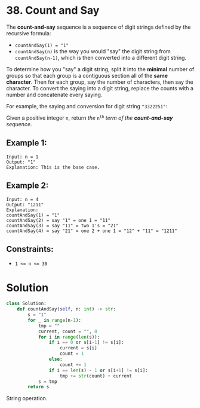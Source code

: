 # 38. Count and Say

The **count-and-say** sequence is a sequence of digit strings defined by the recursive formula:

- `countAndSay(1) = "1"`
- `countAndSay(n)` is the way you would "say" the digit string from `countAndSay(n-1)`, which is then converted into a different digit string.

To determine how you "say" a digit string, split it into the **minimal** number of groups so that each group is a contiguous section all of the **same character**. Then for each group, say the number of characters, then say the character. To convert the saying into a digit string, replace the counts with a number and concatenate every saying.

For example, the saying and conversion for digit string `"3322251"`:

Given a positive integer `n`, return *the* <code>n<sup>th</sup></code> *term of the **count-and-say** sequence*.

## Example 1:
```
Input: n = 1
Output: "1"
Explanation: This is the base case.
```

## Example 2:
```
Input: n = 4
Output: "1211"
Explanation:
countAndSay(1) = "1"
countAndSay(2) = say "1" = one 1 = "11"
countAndSay(3) = say "11" = two 1's = "21"
countAndSay(4) = say "21" = one 2 + one 1 = "12" + "11" = "1211"
```

## Constraints:
- `1 <= n <= 30`

# Solution
```python
class Solution:
    def countAndSay(self, n: int) -> str:
        s = "1"
        for _ in range(n-1):
            tmp = ""
            current, count = "", 0
            for i in range(len(s)):
                if i == 0 or s[i-1] != s[i]:
                    current = s[i]
                    count = 1
                else:
                    count += 1
                if i == len(s) - 1 or s[i+1] != s[i]:
                    tmp += str(count) + current
            s = tmp
        return s
```
String operation.
